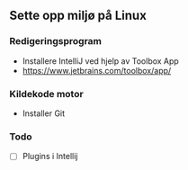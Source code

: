 ## Sette opp miljø på Linux

### Redigeringsprogram

* Installere IntelliJ ved hjelp av Toolbox App
* https://www.jetbrains.com/toolbox/app/

### Kildekode motor
* Installer Git

### Todo 
- [ ] Plugins i Intellij
